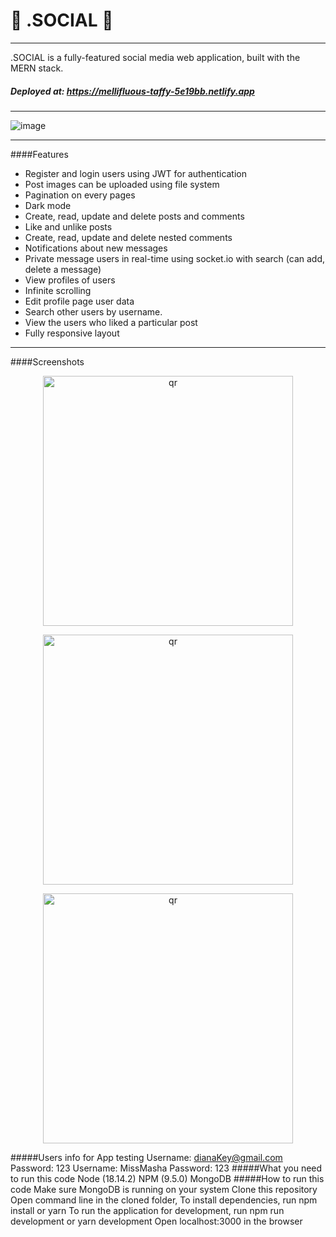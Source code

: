 # 🎢 .SOCIAL 🎢 
___

.SOCIAL is a fully-featured social media web application, built with the MERN stack.

##### Deployed at: https://mellifluous-taffy-5e19bb.netlify.app
___
![image](../Frontend/src/Assets/screen5.png)
___
####Features

- Register and login users using JWT for authentication
- Post images can be uploaded using file system
- Pagination on every pages
- Dark mode
- Create, read, update and delete posts and comments
- Like and unlike posts
- Create, read, update and delete nested comments
- Notifications about new messages
- Private message users in real-time using socket.io with search (can add, delete a message)
- View profiles of users 
- Infinite scrolling
- Edit profile page user data
- Search other users by username.
- View the users who liked a particular post
- Fully responsive layout
___
####Screenshots
  <p align="center">
 <img width="400px" src="../Frontend/src/Assets/screen1.png" alt="qr"/>
  </p>
    <p align="center">
 <img width="400px" src="../Frontend/src/Assets/screen4.png" alt="qr"/>
  </p>
    <p align="center">
 <img width="400px" src="../Frontend/src/Assets/screen3.png" alt="qr"/>
  </p>

#####Users info for App testing 
Username: dianaKey@gmail.com
Password: 123
Username: MissMasha
Password: 123
#####What you need to run this code
Node (18.14.2)
NPM (9.5.0)
MongoDB 
#####How to run this code
Make sure MongoDB is running on your system
Clone this repository
Open command line in the cloned folder,
To install dependencies, run  npm install  or yarn
To run the application for development, run  npm run development  or yarn development
Open localhost:3000 in the browser
